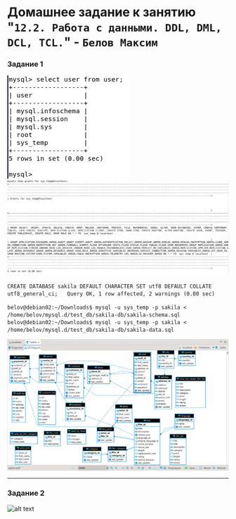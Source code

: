 # Домашнее задание к занятию "`12.2. Работа с данными. DDL, DML, DCL, TCL.`" - `Белов Максим`


### Задание 1

![alt text](https://github.com/Maxterx10/12-02-DDL/blob/main/12-02-1-1.png)
![alt text](https://github.com/Maxterx10/12-02-DDL/blob/main/12-02-1-2.png)

`CREATE DATABASE sakila DEFAULT CHARACTER SET utf8 DEFAULT COLLATE utf8_general_ci;  
Query OK, 1 row affected, 2 warnings (0.00 sec)`  
  
`belov@debian02:~/Downloads$ mysql -u sys_temp -p sakila < /home/belov/mysql.d/test_db/sakila-db/sakila-schema.sql`  
`belov@debian02:~/Downloads$ mysql -u sys_temp -p sakila < /home/belov/mysql.d/test_db/sakila-db/sakila-data.sql` 

![alt text](https://github.com/Maxterx10/12-02-DDL/blob/main/12-02-1-3.png)

---

### Задание 2

![alt text]()
